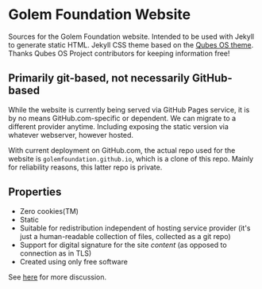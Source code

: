 # Golem Foundation Website

Sources for the Golem Foundation website. Intended to be used with Jekyll to
generate static HTML. Jekyll CSS theme based on the [Qubes OS
theme](https://qubes-os.org). Thanks Qubes OS Project contributors for keeping
information free!

## Primarily git-based, not necessarily GitHub-based

While the website is currently being served via GitHub Pages service, it is by
no means GitHub.com-specific or dependent. We can migrate to a different
provider anytime. Including exposing the static version via whatever webserver,
however hosted.

With current deployment on GitHub.com, the actual repo used for the website is
`golemfoundation.github.io`, which is a clone of this repo. Mainly for
reliability reasons, this latter repo is private.

## Properties

- Zero cookies(TM)
- Static
- Suitable for redistribution independent of hosting service provider (it's just
  a human-readable collection of files, collected as a git repo)
- Support for digital signature for the site *content* (as opposed to connection
  as in TLS)
- Created using only free software

See [here](https://blog.invisiblethings.org/2015/02/09/my-new-git-based-blog.html) for more discussion.
